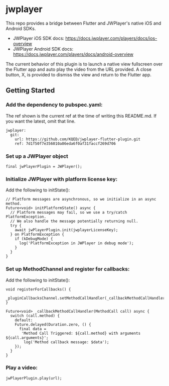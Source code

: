 # jwplayer

This repo provides a bridge between Flutter and JWPlayer's native iOS and Android SDKs.

- JWPlayer iOS SDK docs: https://docs.jwplayer.com/players/docs/ios-overview
- JWPlayer Android SDK docs: https://docs.jwplayer.com/players/docs/android-overview

The current behavior of this plugin is to launch a native view fullscreen over the 
Flutter app and auto play the video from the URL provided.
A close button, X, is provided to dismiss the view and return to the Flutter app.

## Getting Started

### Add the dependency to pubspec.yaml:
The ref shown is the current ref at the time of writing this README.md.
If you want the latest, omit that line.
```
jwplayer:
  git:
    url: https://github.com/KQED/jwplayer-flutter-plugin.git
    ref: 7d1f50f7e356010a86eda6f0af31faccf269d706
```

### Set up a JWPlayer object
```
final jwPlayerPlugin = JWPlayer();
```

### Initialize JWPlayer with platform license key:
Add the following to initState():
```
// Platform messages are asynchronous, so we initialize in an async method.
Future<void> initPlatformState() async {
  // Platform messages may fail, so we use a try/catch PlatformException.
  // We also handle the message potentially returning null.
  try {
    await jwPlayerPlugin.init(jwplayerLicenseKey);
  } on PlatformException {
    if (kDebugMode) {
      log('PlatformException in JWPlayer in debug mode');
    }
  }
}
```

### Set up MethodChannel and register for callbacks:
Add the following to initState():
```
void registerForCallbacks() {
  _pluginCallbacksChannel.setMethodCallHandler(_callbackMethodCallHandler);
}

Future<void> _callbackMethodCallHandler(MethodCall call) async {
  switch (call.method) {
    default:
    Future.delayed(Duration.zero, () {
      final data =
       'Method Call Triggered: ${call.method} with arguments ${call.arguments}';
        log('Method callback message: $data');
    });
  }
}
```

### Play a video:
```
jwPlayerPlugin.play(url);
```
